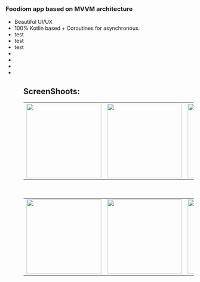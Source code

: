 
 <h3> Foodiom app based on MVVM architecture</h3>
  <ul>
 <li>
  Beautiful UI/UX 
  </li>
 
 <li>
 100% Kotlin based + Coroutines for asynchronous.

 <li>
  test 
 </li>
 
 
 <li>
  test 
 </li>
 
 <li>
  test 
 </li>
 
 </li>
 
 
 <li>
  
 </li>
 
 
 
 
 <li>
  
 </li>
 
 
 
 <li>
  
 </li>
 
 
 
 <li>
  
 </li>
 
<ul>

<h2>ScreenShoots:</h2>     

<table>
  <tr>
    <td><img src="http://coffe-android.ir/image/Foody/foody_3.png" width="200"> </td>
    <td><img src="http://coffe-android.ir/image/Foody/foody_5.png" width="200"> </td>
    <td><img src="http://coffe-android.ir/image/Foody/foody_2.png" width="200"> </td>
  </tr>
 </table>
 </br>
<table>
  <tr>
    <td><img src="http://coffe-android.ir/image/Foody/foody_6.png" width="200">  </td>
    <td><img src="http://coffe-android.ir/image/Foody/foody_4.png" width="200"> </td>
    <td><img src="http://coffe-android.ir/image/Foody/foody_1.png" width="200"> </td>
  </tr>
 </table>
